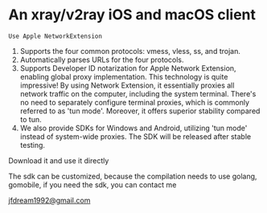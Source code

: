 # An xray/v2ray iOS and macOS client


`Use Apple NetworkExtension`

1. Supports the four common protocols: vmess, vless, ss, and trojan.
2. Automatically parses URLs for the four protocols.
3. Supports Developer ID notarization for Apple Network Extension, enabling global proxy implementation. This technology is quite impressive! By using Network Extension, it essentially proxies all network traffic on the computer, including the system terminal. There's no need to separately configure terminal proxies, which is commonly referred to as 'tun mode'. Moreover, it offers superior stability compared to tun.
4. We also provide SDKs for Windows and Android, utilizing 'tun mode' instead of system-wide proxies. The SDK will be released after stable testing.



Download it and use it directly

The sdk can be customized, because the compilation needs to use golang, gomobile, if you need the sdk, you can contact me


jfdream1992@gmail.com
